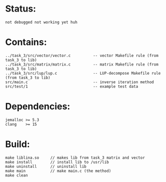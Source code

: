 Status:
=======
    not debugged not working yet huh

Contains:
=========
    ../task_3/src/vector/vector.c          -- vector Makefile rule (from task_3 to lib)
    ../task_3/src/matrix/matrix.c          -- matrix Makefile rule (from task_3 to lib)
    ../task_3/src/lup/lup.c                -- LUP-decompose Makefile rule (from task_3 to lib)
    src/main.c                             -- inverse iteration method
    src/test/1                             -- example test data

Dependencies:
=============
    jemalloc >= 5.3
    clang    >= 15

Build:
======
    make liblina.so     // makes lib from task_3 matrix and vector
    make install        // install lib to /usr/lib
    make uninstall      // uninstall lib
    make main           // make main.c (the method)
    make clean

